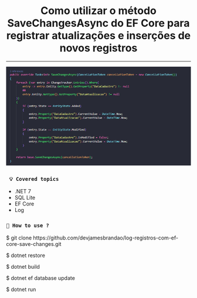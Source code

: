 <h1 align="center"><strong>Como utilizar o método SaveChangesAsync do EF Core para registrar atualizações e inserções de novos registros</strong></h1>

<hr/>

<p align="center">
    <img src="/Img/save-changes.png" alt="Exemplo de como utilizar o método SaveChangesAsync para registro de inserção e atualização de registros" title="Exemplo de como utilizar o método SaveChangesAsync para registro de inserção e atualização de registros">
</p> 

### ` 💡 Covered topics`
* .NET 7
* SQL Lite
* EF Core
* Log

### `🔎 How to use ?`

<p>$ git clone https://github.com/devjamesbrandao/log-registros-com-ef-core-save-changes.git</p>

<p>$ dotnet restore</p>

<p>$ dotnet build</p>

<p>$ dotnet ef database update</p>

<p>$ dotnet run</p>
